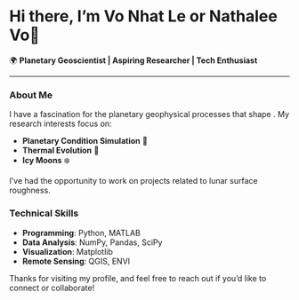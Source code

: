 # Hi there, I’m Vo Nhat Le or Nathalee Vo👋

🌍 **Planetary Geoscientist | Aspiring Researcher | Tech Enthusiast**

---

### About Me
I have a fascination for the planetary geophysical processes that shape . My research interests focus on:
- **Planetary Condition Simulation** 🌋
- **Thermal Evolution** 🌌
- **Icy Moons** ❄️

I’ve had the opportunity to work on projects related to lunar surface roughness.

### Technical Skills
- **Programming**: Python, MATLAB
- **Data Analysis**: NumPy, Pandas, SciPy
- **Visualization**: Matplotlib
- **Remote Sensing**: QGIS, ENVI

Thanks for visiting my profile, and feel free to reach out if you’d like to connect or collaborate!


